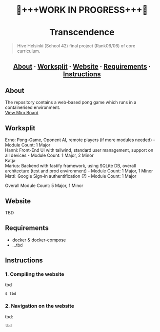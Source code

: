 <h1 align="center">🤖+++WORK IN PROGRESS+++🤖</h1>

<h1 align="center">Transcendence</h1>

> Hive Helsinki (School 42) final project (Rank06/06) of core curriculum.

<h2 align="center">
	<a href="#about">About</a>
	<span> · </span>
  <a href="#Worksplit">Worksplit</a>
	<span> · </span>
	<a href="#Website">Website</a>
	<span> · </span>
	<a href="#requirements">Requirements</a>
	<span> · </span>
	<a href="#instructions">Instructions</a>
</h2>

## About
The repository contains a web-based pong game which runs in a containerised environment.  
[View Miro Board](https://miro.com/app/board/uXjVI1VJGHY=/)

## Worksplit
Erno: Pong-Game, Oponent AI, remote players (if more modules needed) - Module Count: 1 Major  
Hanni: Front-End UI with tailwind, standard user management, support on all devices - Module Count: 1 Major, 2 Minor  
Katja:  
Marius: Backend with fastify framework, using SQLite DB, overall architecture (test and prod environment) - Module Count: 1 Major, 1 Minor
Matti: Google Sign-in authentification (?) - Module Count: 1 Major  

Overall Module Count: 5 Major, 1 Minor

## Website
TBD

## Requirements
- docker & docker-compose
- ...tbd

## Instructions

### 1. Compiling the website

tbd

```
$ tbd 
```

### 2. Navigation on the website
tbd:
```
tbd
```
